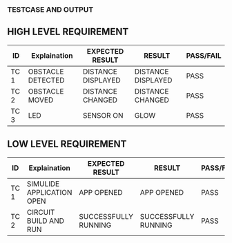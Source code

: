 ### TESTCASE AND OUTPUT
## HIGH LEVEL REQUIREMENT
|  ID   | Explaination | EXPECTED RESULT | RESULT  | PASS/FAIL |
| ----- | ----------- | --------------- | ------  | --------- |
| TC 1 |   OBSTACLE DETECTED  |  DISTANCE DISPLAYED   |  DISTANCE DISPLAYED | PASS  |
| TC 2 |   OBSTACLE MOVED   |  DISTANCE CHANGED  |  DISTANCE CHANGED | PASS  |
| TC 3 |   LED   |  SENSOR ON  | GLOW | PASS  |
## LOW LEVEL REQUIREMENT
|  ID   | Explaination | EXPECTED RESULT | RESULT  | PASS/FAIL |
| ----- | ----------- | --------------- | ------  | --------- |
| TC 1 |   SIMULIDE APPLICATION OPEN  |  APP OPENED   |  APP OPENED | PASS  |
| TC 2 |   CIRCUIT BUILD AND RUN   |  SUCCESSFULLY RUNNING  |  SUCCESSFULLY RUNNING | PASS  |

